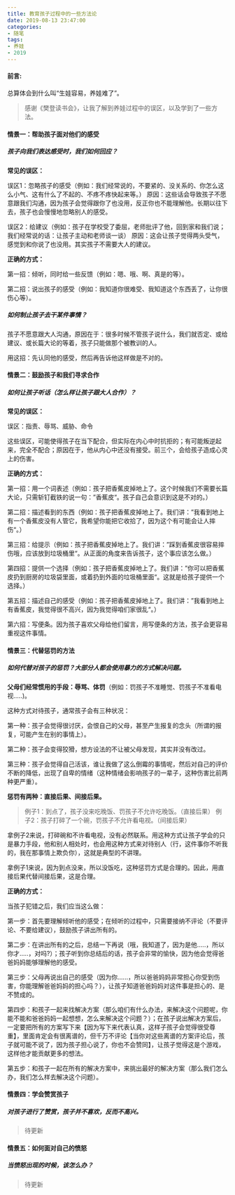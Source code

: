 ```yaml
---
title: 教育孩子过程中的一些方法论
date: 2019-08-13 23:47:00
categories:
- 随笔
tags:
- 养娃
- 2019
---
```


#### 前言:

总算体会到什么叫“生娃容易，养娃难了”。

> 感谢《樊登读书会》，让我了解到养娃过程中的误区，以及学到了一些方法。

#### 情景一：帮助孩子面对他们的感受

##### 孩子向我们表达感受时，我们如何回应？

**常见的误区：**

误区1：忽略孩子的感受（例如：我们经常说的，不要紧的、没关系的、你怎么这么小气、这有什么了不起的、不疼不疼快起来等。）
原因：这些话会导致孩子不愿意跟我们沟通，因为孩子会觉得跟你了也没用，反正你也不能理解他。长期以往下去，孩子也会慢慢地忽略别人的感受。

误区2：给建议（例如：孩子在学校受了委屈，老师批评了他，回到家和我们说；我们经常说的话：让孩子主动和老师谈一谈）
原因：这会让孩子觉得两头受气，感觉到和你说了也没用。其实孩子不需要大人的建议。

<!-- more -->

**正确的方式：**

第一招：倾听，同时给一些反馈（例如：嗯、哦、啊、真是的等）。

第二招：说出孩子的感受（例如：我知道你很难受、我知道这个东西丢了，让你很伤心等）。

##### 如何制止孩子去干某件事情？

孩子不愿意跟大人沟通，原因在于：很多时候不管孩子说什么，我们就否定、或给建议、或长篇大论的等着，孩子只能做那个被教训的人。

用这招：先认同他的感受，然后再告诉他这样做是不对的。

#### 情景二：鼓励孩子和我们寻求合作

##### 如何让孩子听话（怎么样让孩子跟大人合作）？

**常见的误区：**

误区：指责、辱骂、威胁、命令

这些误区，可能使得孩子在当下配合，但实际在内心中时抗拒的；有可能叛逆起来，完全不配合；原因在于，他从内心中还没有接受。前三个，会给孩子造成心灵上的伤害。

**正确的方式：**

第一招：用一个词表述（例如：孩子把香蕉皮掉地上了。这个时候我们不需要长篇大论，只需斩钉截铁的说一句：”香蕉皮“。孩子自己会意识到这是不对的。）

第二招：描述看到的东西（例如：孩子把香蕉皮掉地上了。我们讲：”我看到地上有一个香蕉皮没有人管它，我希望你能把它收拾了，因为这个有可能会让人摔伤“。）

第三招：给提示（例如：孩子把香蕉皮掉地上了。我们讲：”踩到香蕉皮很容易摔伤哦，应该放到垃圾桶里“。从正面的角度来告诉孩子，这个事应该怎么做。）

第四招：提供一个选择（例如：孩子把香蕉皮掉地上了。我们讲：”你可以把香蕉皮扔到厨房的垃圾袋里面，或着扔到外面的垃圾桶里面“。这就是给孩子提供一个选择。）

第五招：描述自己的感受（例如：孩子把香蕉皮掉地上了。我们讲：”我看到地上有香蕉皮，我觉得很不高兴，因为我觉得咱们家很乱“。）

第六招：写便条。因为孩子喜欢父母给他们留言，用写便条的方法，孩子会更容易重视这件事情。

#### 情景三：代替惩罚的方法

##### 如何代替对孩子的惩罚？大部分人都会使用暴力的方式解决问题。

**父母们经常惯用的手段：辱骂、体罚**（例如：罚孩子不准睡觉、罚孩子不准看电视.....)。

这种方式对待孩子，通常孩子会有三种状况：

第一种：孩子会觉得很讨厌，会恨自己的父母，甚至产生报复的念头（所谓的报复，可能产生在别的事情上）。

第二种：孩子会变得狡猾，想方设法的不让被父母发现，其实并没有改过。

第三种：孩子会觉得自己活该，谁让我做了这么倒霉的事情呢，然后对自己的评价不断的降低，出现了自卑的情绪（这种情绪会影响孩子的一辈子，这种伤害比前两种更严重）。

**惩罚有两种：直接后果、间接后果。**

> 例子1：到点了，孩子没来吃晚饭、罚孩子不允许吃晚饭。（直接后果）
> 例子2：孩子打碎了一个碗，罚孩子不允许看电视。（间接后果）

拿例子2来说，打碎碗和不许看电视，没有必然联系。用这种方式让孩子学会的只是暴力手段，他和别人相处时，也会用这种方式来对待别人（行，这件事你不听我的，我在那事情上欺负你），这就是典型的不讲理。

拿例子1来说，因为到点没来，所以没饭吃，这种惩罚方式是合理的。因此，用直接后果代替间接后果，这是合理。

**正确的方式：**

当孩子犯错之后，我们应当这么做：

第一步：首先要理解倾听他的感受；在倾听的过程中，只需要接纳不评论（不要评论、不要给建议），鼓励孩子讲出所有的。

第二步：在讲出所有的之后，总结一下再说（哦，我知道了，因为是他.....，所以你才.....，对吗?）；孩子听到你总结后的话，孩子会非常的愉快，因为他会觉得爸爸妈妈能够理解他的感受。

第三步：父母再说出自己的感受（因为你......，所以爸爸妈妈非常担心你受到伤害，你能理解爸爸妈妈的担心吗？），让孩子知道爸爸妈妈对这件事是担心的、是不赞成的。

第四步：和孩子一起来找解决方案（那么咱们有什么办法，来解决这个问题呢，你能不能和爸爸妈妈一起想想，怎么来解决这个问题？）；在孩子说出解决方案后，一定要把所有的方案写下来【因为写下来代表认真，这样子孩子会觉得很受尊重】，里面肯定会有很离谱的，但千万不评论【当你对这些离谱的方案评论后，孩子就可能不说了，因为孩子担心说了，你也不会赞同】，让孩子觉得这是个游戏，这样他才能贡献更多的想法。

第五步：和孩子一起在所有的解决方案中，来挑出最好的解决方案（那么我们怎么办，我们怎么样去解决这个问题）。

#### 情景四：学会赞赏孩子

##### 对孩子进行了赞赏，孩子并不喜欢，反而不高兴。

> 待更新

#### 情景五：如何面对自己的愤怒

##### 当愤怒出现的时候，该怎么办？

> 待更新
